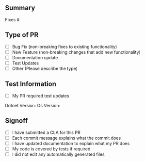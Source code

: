 <!--
Thank you for submitting a pull request! A few things to know first:
- For us to be able to merge your PR, you must first fill out a CLA. Information on our CLA process can be found at https://developer.okta.com/cla
- For faster reviews and merging, please fill out all sections of this template completely
- Your title should be concise and explain what the PR does
- Follow the single responsibility principal with your PR. This PR should adjust a single set of changes. If it is larger than that, please submit multiple PR's
- Please use this template for your PR, so we can understand the purpose. PR's that do not use this template will be closed
-->

## Summary
<!-- Be concise with your summery, but explain what changed -->

<!-- Include the below line. If there is no issue associated with this PR, please use N/A -->
Fixes #

## Type of PR
<!-- Multiple selections are ok -->
- [ ] Bug Fix (non-breaking fixes to existing functionality)
- [ ] New Feature (non-breaking changes that add new functionality)
- [ ] Documentation update
- [ ] Test Updates
- [ ] Other (Please describe the type)

## Test Information
<!-- Please fill out all information -->
- [ ] My PR required test updates <!-- If you can honestly answer no to this, you may skip this section -->

Dotnet Version:
Os Version:

## Signoff
- [ ] I have submitted a CLA for this PR
- [ ] Each commit message explains what the commit does
- [ ] I have updated documentation to explain what my PR does
- [ ] My code is covered by tests if required
- [ ] I did not edit any automatically generated files